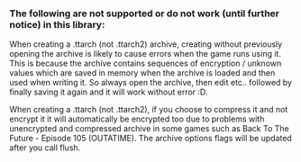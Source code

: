 ### The following are not supported or do not work (until further notice) in this library:

When creating a .ttarch (not .ttarch2) archive, creating without previously opening the archive is likely to cause errors when the game runs using it. This is because the archive contains sequences of encryption / unknown values which are saved in memory when the archive is loaded and then used when writing it. So always open the archive, then edit etc.. followed by finally saving it again and it will work without error :D.

When creating a .ttarch (not .ttarch2), if you choose to compress it and not encrypt it it will automatically be encrypted too due to problems with unencrypted and compressed archive in some games such as Back To The Future - Episode 105 (OUTATIME). The archive options flags will be updated after you call flush.

